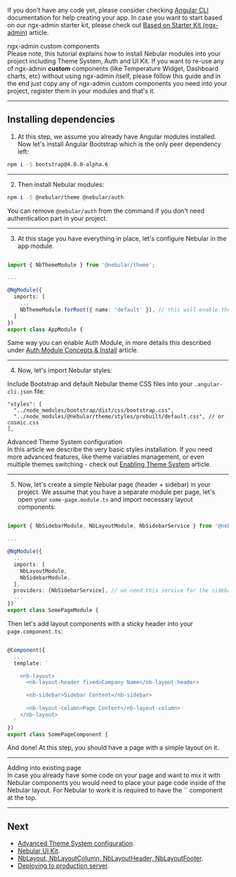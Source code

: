 If you don't have any code yet, please consider checking [Angular CLI](https://cli.angular.io/) documentation for help creating your app.
In case you want to start based on our ngx-admin starter kit, please check out [Based on Starter Kit (ngx-admin)](#/docs/installation/based-on-starter-kit-ngxadmin) article.

<div class="note note-info">
  <div class="note-title">ngx-admin custom components</div>
  <div class="note-body">
    Please note, this tutorial explains how to install Nebular modules into your project including Theme System, Auth and UI Kit. 
    If you want to re-use any of ngx-admin <strong>custom</strong> components (like Temperature Widget, Dashboard charts, etc) without using ngx-admin itself, 
    please follow this guide and in the end just copy any of ngx-admin custom components you need into your project, register them in your modules and that's it.
  </div>
</div>
<hr class="section-end">

## Installing dependencies
1) At this step, we assume you already have Angular modules installed. Now let's install Angular Bootstrap which is the only peer dependency left:

```bash
npm i -S bootstrap@4.0.0-alpha.6
```
<hr class="section-end">

2) Then install Nebular modules:

```bash
npm i -S @nebular/theme @nebular/auth
```
You can remove `@nebular/auth` from the command if you don't need authentication part in your project.
<hr class="section-end">

3) At this stage you have everything in place, let's configure Nebular in the app module.

```typescript

import { NbThemeModule } from '@nebular/theme';

...

@NgModule({
  imports: [
    ...
    NbThemeModule.forRoot({ name: 'default' }), // this will enable the default theme, you can change this to `cosmic` to enable the dark theme
  ]
})
export class AppModule {

```
Same way you can enable Auth Module, in more details this described under [Auth Module Concepts & Install](#/docs/auth/conceptsinstall) article.
<hr class="section-end">

4) Now, let's import Nebular styles:

Include Bootstrap and default Nebular theme CSS files into your `.angular-cli.json` file:

```
"styles": [
  "../node_modules/bootstrap/dist/css/bootstrap.css",
  "../node_modules/@nebular/theme/styles/prebuilt/default.css", // or cosmic.css
],
```

<div class="note note-info">
  <div class="note-title">Advanced Theme System configuration</div>
  <div class="note-body">
    In this article we describe the very basic styles installation. If you need more advanced features, like theme variables management, 
    or even multiple themes switching - check out <a href="#/docs/guides/enabling-theme-system">Enabling Theme System</a> article.
  </div>
</div>
<hr class="section-end">


5) Now, let's create a simple Nebular page (header + sidebar) in your project. We assume that you have a separate module per page, let's open your `some-page.module.ts` and import necessary layout components:

```typescript

import { NbSidebarModule, NbLayoutModule, NbSidebarService } from '@nebular/theme';

...

@NgModule({
  ...
  imports: [
    NbLayoutModule,
    NbSidebarModule,
  ],
  providers: [NbSidebarService], // we need this service for the sidebar
  ...
})
export class SomePageModule {

```

Then let's add layout components with a sticky header into your `page.component.ts`:
```typescript

@Component({
  ...
  template: `

    <nb-layout>
      <nb-layout-header fixed>Company Name</nb-layout-header>

      <nb-sidebar>Sidebar Content</nb-sidebar>
      
      <nb-layout-column>Page Content</nb-layout-column>
    </nb-layout>
  `
})
export class SomePageComponent {

```

And done! At this step, you should have a page with a simple layout on it.
<hr class="section-end">

<div class="note note-info">
  <div class="note-title">Adding into existing page</div>
  <div class="note-body">
    In case you already have some code on your page and want to mix it with Nebular components you would need to place your page code inside of the Nebular layout. 
    For Nebular to work it is required to have the `<nb-layout></nb-layout>` component at the top.
  </div>
</div>
<hr class="section-end"> 


## Next

- [Advanced Theme System configuration](#/docs/guides/enabling-theme-system).
- [Nebular UI Kit](#/docs/concepts/ui-kit).
- [NbLayout, NbLayoutColumn, NbLayoutHeader, NbLayoutFooter](#/docs/components/layout).
- [Deploying to production server](#/docs/guides/server-deployment).
